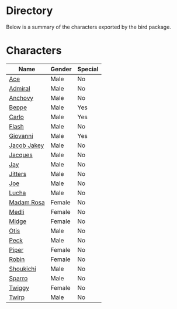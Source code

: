# Directory
Below is a summary of the characters exported by the bird package.
# Characters
|Name|Gender|Special|
|---|---|---|
|[Ace](./character/bird/ace.go)|Male|No|
|[Admiral](./character/bird/admiral.go)|Male|No|
|[Anchovy](./character/bird/anchovy.go)|Male|No|
|[Beppe](./character/bird/beppe.go)|Male|Yes|
|[Carlo](./character/bird/carlo.go)|Male|Yes|
|[Flash](./character/bird/flash.go)|Male|No|
|[Giovanni](./character/bird/giovanni.go)|Male|Yes|
|[Jacob Jakey](./character/bird/jacob.go)|Male|No|
|[Jacques](./character/bird/jacques.go)|Male|No|
|[Jay](./character/bird/jay.go)|Male|No|
|[Jitters](./character/bird/jitters.go)|Male|No|
|[Joe](./character/bird/joe.go)|Male|No|
|[Lucha](./character/bird/lucha.go)|Male|No|
|[Madam Rosa](./character/bird/madamrosa.go)|Female|No|
|[Medli](./character/bird/medli.go)|Female|No|
|[Midge](./character/bird/midge.go)|Female|No|
|[Otis](./character/bird/otis.go)|Male|No|
|[Peck](./character/bird/peck.go)|Male|No|
|[Piper](./character/bird/piper.go)|Female|No|
|[Robin](./character/bird/robin.go)|Female|No|
|[Shoukichi](./character/bird/shoukichi.go)|Male|No|
|[Sparro](./character/bird/sparro.go)|Male|No|
|[Twiggy](./character/bird/twiggy.go)|Female|No|
|[Twirp](./character/bird/twirp.go)|Male|No|
